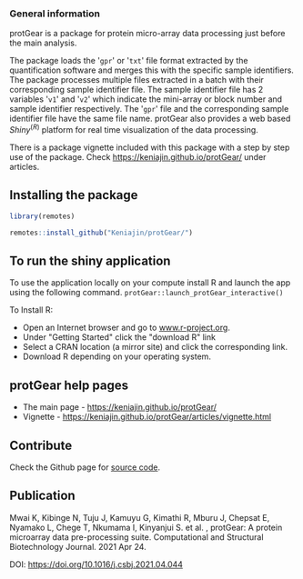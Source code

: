 ### General information
protGear is a package for protein micro-array data processing just before the main analysis. 

The package loads the '`gpr`' or '`txt`' file format extracted by the quantification software and merges this with the specific sample identifiers. The package processes multiple files extracted in a batch with their corresponding sample identifier file. The sample identifier file has 2 variables '`v1`' and '`v2`' which indicate the mini-array or block number and sample identifier respectively. The '`gpr`' file and the corresponding sample identifier file have the same file name.  protGear also provides a web based $Shiny^{(R)}$ platform for real time visualization of the data processing. 

There is a package vignette included with this package with a step by step use of the package. Check https://keniajin.github.io/protGear/ under articles. 

## Installing the package

``` r
library(remotes) 

remotes::install_github("Keniajin/protGear/")
```

## To run the shiny application
To use the application locally on your compute install R and launch the app using the following command. 
`protGear::launch_protGear_interactive()`

To Install R: 
 - Open an Internet browser and go to www.r-project.org. 
 - Under "Getting Started" click the "download R" link
 - Select a CRAN location (a mirror site) and click the corresponding link.
 - Download R depending on your operating system. 

## protGear help pages

- The main page - https://keniajin.github.io/protGear/ 
- Vignette - https://keniajin.github.io/protGear/articles/vignette.html

## Contribute

Check the Github page for [source 
code](https://github.com/Keniajin/protGear/).


## Publication 

Mwai K, Kibinge N, Tuju J, Kamuyu G, Kimathi R, Mburu J, Chepsat E, Nyamako L, Chege T, Nkumama I, Kinyanjui S. et al. , protGear: A protein microarray data pre-processing suite. Computational and Structural Biotechnology Journal. 2021 Apr 24.

DOI: https://doi.org/10.1016/j.csbj.2021.04.044 


